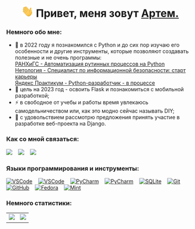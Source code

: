 <h1 align="center"><img src="./images/Hi.gif" width="32" height="32"> Привет, меня зовут <a href="https://t.me/gartemKAF" target="_blank">Артем.</a>

### Немного обо мне:
- 🌱 в 2022 году я познакомился с Python и до сих пор изучаю его особенности и другие инструменты, которые позволяют создавать полезные и не очень программы:  
[РАНХиГС - Автоматизация рутинных процессов на Python](https://github.com/ArtemKAF/ArtemKAF/blob/main/docs/ranhigs_certificate_python.pdf)  
[Нетология - Специалист по информационной безопасности: старт карьеры](https://github.com/ArtemKAF/ArtemKAF/blob/main/docs/netology_certificate_info_sec.pdf)  
[Яндекс Практикум - Python-разработчик - в процессе](https://practicum.yandex.ru/backend-developer/)
- 🥅 цель на 2023 год - освоить Flask и познакомиться с мобильной разработкой;
- ⚡ в свободное от учебы и работы время увлекаюсь самодельничеством или, как это модно сейчас называть DIY;
- 👯 с удовольствием рассмотрю предложения принять участие в разработке веб-проекта на Django.

### Как со мной связаться:

<a href="mailto:kaf-artem@yandex.ru"><img src="https://cdn.simpleicons.org/mail.ru/#005FF9" width="26"></a>
&nbsp;&nbsp;
<a href="https://t.me/ArtemKAF"><img src="https://cdn.simpleicons.org/telegram/#26A5E4" width="26"></a>
&nbsp;&nbsp;
<a href="https://github.com/ArtemKAF"><img src="https://cdn.simpleicons.org/github/#181717" width="26"></a>

### Языки программирования и инструменты:

<a href="https://www.python.org/"><img alt="VSCode" width="26px" src="https://cdn.simpleicons.org/python/#3776AB"></a>
&nbsp;&nbsp;
<a href="https://code.visualstudio.com/"><img alt="VSCode" width="26px" src="https://cdn.simpleicons.org/visualstudiocode/#007ACC"></a>
&nbsp;&nbsp;
<a href="https://www.jetbrains.com/ru-ru/pycharm/"><img alt="PyCharm" width="26px" src="https://cdn.simpleicons.org/pycharm/#000000"></a>
&nbsp;&nbsp;
<a href="https://www.djangoproject.com/"><img alt="PyCharm" width="26px" src="https://cdn.simpleicons.org/django/#092E20"></a>
&nbsp;&nbsp;
<a href="https://www.sqlite.org/index.html"><img alt="SQLite" width="26px" src="https://cdn.simpleicons.org/sqlite/#003B57"></a>
&nbsp;&nbsp;
<a href="https://git-scm.com/"><img alt="Git" width="26px" src="https://cdn.simpleicons.org/git/#F05032"></a>
&nbsp;&nbsp;
<a href="https://github.com/"><img alt="GitHub" width="26px" src="https://cdn.simpleicons.org/github/#181717"></a>
&nbsp;&nbsp;
<a href="https://fedoraproject.org/"><img alt="Fedora" width="26px" src="https://cdn.simpleicons.org/fedora/#51A2DA"></a>
&nbsp;&nbsp;
<a href="https://linuxmint.com/"><img alt="Mint" width="26px" src="https://cdn.simpleicons.org/linuxmint/#87CF3E"></a>

### Немного статистики:

<table cellspacing="0">
  <tr>
    <td>
      <picture>
        <source
          srcset="https://github-readme-stats.vercel.app/api/top-langs/?username=ArtemKAF&layout=compact"
        />
        <img src="https://github-readme-stats.vercel.app/api/top-langs/?username=ArtemKAF&layouts=compact" />
      </picture>
    </td>
    <td>
      <img src="https://www.codewars.com/users/ArtemKAF/badges/large"/>
    </td>
  </tr>
</table>

